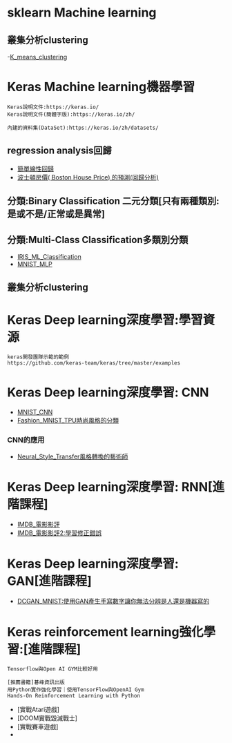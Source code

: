 # sklearn Machine learning

## 叢集分析clustering
-[K_means_clustering](https://github.com/MyDearGreatTeacher/AI4high/blob/master/K_means_clustering.ipynb)

# Keras Machine learning機器學習
```
Keras說明文件:https://keras.io/
Keras說明文件(簡體字版):https://keras.io/zh/
```
```
內建的資料集(DataSet):https://keras.io/zh/datasets/
```
## regression analysis回歸
- [簡單線性回歸](https://github.com/MyDearGreatTeacher/AI4high/blob/master/Keras_%E7%B0%A1%E5%96%AE%E7%B7%9A%E6%80%A7%E5%9B%9E%E6%AD%B8.ipynb)
- [波士頓房價( Boston House Price) 的預測(回歸分析)](https://github.com/MyDearGreatTeacher/AI4high/blob/master/Keras_Boston_house_prices_prediction.ipynb)

## 分類:Binary Classification 二元分類[只有兩種類別:是或不是/正常或是異常]


## 分類:Multi-Class Classification多類別分類
- [IRIS_ML_Classification](https://github.com/MyDearGreatTeacher/AI4high/blob/master/Keras_IRIS_ML_Classification.ipynb)
- [MNIST_MLP](https://github.com/MyDearGreatTeacher/AI4high/blob/master/Keras_MLP_MNIST.ipynb)

## 叢集分析clustering

# Keras Deep learning深度學習:學習資源
```
keras開發團隊示範的範例
https://github.com/keras-team/keras/tree/master/examples
```
# Keras Deep learning深度學習: CNN
- [MNIST_CNN](https://github.com/MyDearGreatTeacher/AI4high/blob/master/Keras_CNN_MNIST_Good.ipynb)
- [Fashion_MNIST_TPU時尚風格的分類](https://github.com/MyDearGreatTeacher/AI4high/blob/master/Keras_Fashion_MNIST_TPU.ipynb)

### CNN的應用
- [Neural_Style_Transfer風格轉換的藝術師](https://github.com/MyDearGreatTeacher/AI4high/blob/master/Keras_Neural_Style_Transfer_with_Eager_Execution.ipynb)

# Keras Deep learning深度學習: RNN[進階課程]
- [IMDB_電影影評](https://github.com/MyDearGreatTeacher/AI4high/blob/master/Keras_RNN_IMDB.ipynb)
- [IMDB_電影影評2:學習修正錯誤](https://github.com/MyDearGreatTeacher/AI4high/blob/master/Keras_imdb_rnn_ErrorCorrection.ipynb)

# Keras Deep learning深度學習: GAN[進階課程]
- [DCGAN_MNIST:使用GAN產生手寫數字讓你無法分辨是人還是機器寫的](https://github.com/MyDearGreatTeacher/AI4high/blob/master/Keras_GAN_DCGAN_CGAN.ipynb)

# Keras reinforcement learning強化學習:[進階課程]
```
Tensorflow與Open AI GYM比較好用

[推薦書籍]碁峰資訊出版
用Python實作強化學習｜使用TensorFlow與OpenAI Gym
Hands-On Reinforcement Learning with Python
```
- [實戰Atari遊戲]
- [DOOM實戰毀滅戰士]
- [實戰賽車遊戲]
- []()
